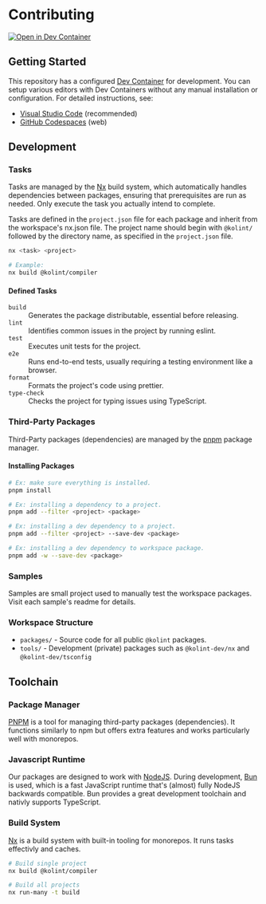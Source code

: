 # Contributing

[![Open in Dev Container](https://img.shields.io/static/v1?style=for-the-badge&label=Dev+Container&message=Open&color=blue&logo=visualstudiocode)](https://vscode.dev/redirect?url=vscode://ms-vscode-remote.remote-containers/cloneInVolume?url=https://github.com/kolint/next)

## Getting Started

This repository has a configured [Dev Container](https://containers.dev/) for development. You can setup various editors with Dev Containers without any manual installation or configuration. For detailed instructions, see:

- [Visual Studio Code](https://code.visualstudio.com/docs/devcontainers/tutorial) (recommended)
- [GitHub Codespaces](https://docs.github.com/en/codespaces/getting-started/quickstart) (web)

## Development

### Tasks

Tasks are managed by the [Nx](#build-system) build system, which automatically handles dependencies between packages, ensuring that prerequisites are run as needed. Only execute the task you actually intend to complete.

Tasks are defined in the `project.json` file for each package and inherit from the workspace's nx.json file. The project name should begin with `@kolint/` followed by the directory name, as specified in the `project.json` file.

```sh
nx <task> <project>

# Example:
nx build @kolint/compiler
```

#### Defined Tasks

<dl>
  <dt><code>build</code></dt>
  <dd>Generates the package distributable, essential before releasing.</dd>

  <dt><code>lint</code></dt>
  <dd>Identifies common issues in the project by running eslint.</dd>

  <dt><code>test</code></dt>
  <dd>Executes unit tests for the project.</dd>

  <dt><code>e2e</code></dt>
  <dd>Runs end-to-end tests, usually requiring a testing environment like a browser.</dd>

  <dt><code>format</code></dt>
  <dd>Formats the project's code using prettier.</dd>

  <dt><code>type-check</code></dt>
  <dd>Checks the project for typing issues using TypeScript.</dd>
</dl>

### Third-Party Packages

Third-Party packages (dependencies) are managed by the [pnpm](#package-manager) package manager.

#### Installing Packages

```sh
# Ex: make sure everything is installed.
pnpm install

# Ex: installing a dependency to a project.
pnpm add --filter <project> <package>

# Ex: installing a dev dependency to a project.
pnpm add --filter <project> --save-dev <package>

# Ex: installing a dev dependency to workspace package.
pnpm add -w --save-dev <package>
```

### Samples

Samples are small project used to manually test the workspace packages. Visit each sample's readme for details.

### Workspace Structure

- `packages/` - Source code for all public `@kolint` packages.
- `tools/` - Development (private) packages such as `@kolint-dev/nx` and `@kolint-dev/tsconfig`

## Toolchain

### Package Manager

[PNPM](https://pnpm.io/) is a tool for managing third-party packages (dependencies). It functions similarly to npm but offers extra features and works particularly well with monorepos.

### Javascript Runtime

Our packages are designed to work with [NodeJS](https://nodejs.org/). During development, [Bun](https://bun.sh/) is used, which is a fast JavaScript runtime that's (almost) fully NodeJS backwards compatible. Bun provides a great development toolchain and nativly supports TypeScript.

### Build System

[Nx](https://nx.dev/) is a build system with built-in tooling for monorepos. It runs tasks effectivly and caches.

```sh
# Build single project
nx build @kolint/compiler

# Build all projects
nx run-many -t build
```
